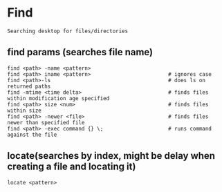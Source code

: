# Find

    Searching desktop for files/directories
    
## find params (searches file name)

    find <path> -name <pattern>
    find <path> iname <pattern>                         # ignores case
    find <path>-ls                                      # does ls on returned paths
    find -mtime <time delta>                            # finds files within modification age specified
    find <path> size <num>                              # finds files within size
    find <path> -newer <file>                           # finds files newer than specified file
    find <path> -exec command {} \;                     # runs command against the file
    
## locate(searches by index, might be delay when creating a file and locating it)

    locate <pattern>

    